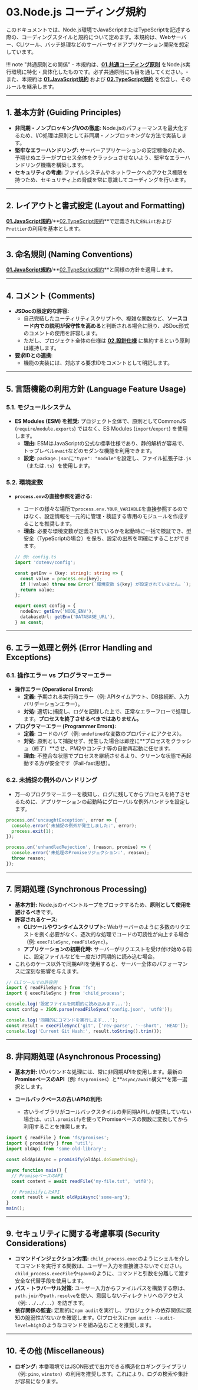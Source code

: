 # 03.Node.js コーディング規約

このドキュメントでは、Node.js環境でJavaScriptまたはTypeScriptを記述する際の、コーディングスタイルと規約について定めます。本規約は、Webサーバー、CLIツール、バッチ処理などのサーバーサイドアプリケーション開発を想定しています。

!!! note "共通原則との関係" - 本規約は、**[01.共通コーディング原則](../01_共通規則/01_共通コーディング原則.md)** をNode.js実行環境に特化・具体化したものです。必ず共通原則にも目を通してください。- また、本規約は **[01.JavaScript規約](./01_JavaScript規約.md)** および **[02.TypeScript規約](./02_TypeScript規約.md)** を包含し、そのルールを継承します。

---

## 1. 基本方針 (Guiding Principles)

- **非同期・ノンブロッキングI/Oの徹底:** Node.jsのパフォーマンスを最大化するため、I/O処理は原則として非同期・ノンブロッキングな方法で実装します。
- **堅牢なエラーハンドリング:** サーバーアプリケーションの安定稼働のため、予期せぬエラーがプロセス全体をクラッシュさせないよう、堅牢なエラーハンドリング機構を構築します。
- **セキュリティの考慮:** ファイルシステムやネットワークへのアクセス権限を持つため、セキュリティ上の脅威を常に意識してコーディングを行います。

---

## 2. レイアウトと書式設定 (Layout and Formatting)

**[01.JavaScript規約](./01_JavaScript規約.md)**/**[02.TypeScript規約](./02_TypeScript規約.md)**で定義された`ESLint`および`Prettier`の利用を基本とします。

---

## 3. 命名規則 (Naming Conventions)

**[01.JavaScript規約](./01_JavaScript規約.md)**/**[02.TypeScript規約](./02_TypeScript規約.md)**と同様の方針を適用します。

---

## 4. コメント (Comments)

- **JSDocの限定的な許容:**
  - 自己完結したユーティリティスクリプトや、複雑な関数など、**ソースコード内での説明が保守性を高める**と判断される場合に限り、JSDoc形式のコメントの使用を許容します。
  - ただし、プロジェクト全体の仕様は **[02.設計仕様](../../../02_設計仕様/README.md)** に集約するという原則は維持します。
- **要求IDとの連携**:
  - 機能の実装には、対応する要求IDをコメントとして明記します。

---

## 5. 言語機能の利用方針 (Language Feature Usage)

### 5.1. モジュールシステム

- **ES Modules (ESM) を推奨:** プロジェクト全体で、原則としてCommonJS (`require`/`module.exports`) ではなく、ES Modules (`import`/`export`) を使用します。
  - **理由:** ESMはJavaScriptの公式な標準仕様であり、静的解析が容易で、トップレベル`await`などのモダンな機能を利用できます。
  - **設定:** `package.json`に`"type": "module"`を設定し、ファイル拡張子は`.js`（または`.ts`）を使用します。

### 5.2. 環境変数

- **`process.env`の直接参照を避ける:**
  - コードの様々な場所で`process.env.YOUR_VARIABLE`を直接参照するのではなく、設定情報を一元的に管理・検証する専用のモジュールを作成することを推奨します。
  - **理由:** 必要な環境変数が定義されているかを起動時に一括で検証でき、型安全（TypeScriptの場合）を保ち、設定の出所を明確にすることができます。

  ```typescript
  // 例: config.ts
  import 'dotenv/config';

  const getEnv = (key: string): string => {
    const value = process.env[key];
    if (!value) throw new Error(`環境変数 ${key} が設定されていません。`);
    return value;
  };

  export const config = {
    nodeEnv: getEnv('NODE_ENV'),
    databaseUrl: getEnv('DATABASE_URL'),
  } as const;
  ```

---

## 6. エラー処理と例外 (Error Handling and Exceptions)

### 6.1. 操作エラー vs プログラマーエラー

- **操作エラー (Operational Errors):**
  - **定義:** 予期される実行時エラー（例: APIタイムアウト、DB接続断、入力バリデーションエラー）。
  - **対処:** 適切に捕捉し、ログを記録した上で、正常なエラーフローで処理します。**プロセスを終了させるべきではありません。**
- **プログラマーエラー (Programmer Errors):**
  - **定義:** コードのバグ（例: `undefined`な変数のプロパティにアクセス）。
  - **対処:** 原則として捕捉せず、発生した場合は即座に**プロセスをクラッシュ（終了）**させ、PM2やコンテナ等の自動再起動に任せます。
  - **理由:** 不整合な状態でプロセスを継続させるより、クリーンな状態で再起動する方が安全です（Fail-fast思想）。

### 6.2. 未捕捉の例外のハンドリング

- 万一のプログラマーエラーを検知し、ログに残してからプロセスを終了させるために、アプリケーションの起動時にグローバルな例外ハンドラを設定します。

```javascript
process.on('uncaughtException', error => {
  console.error('未捕捉の例外が発生しました:', error);
  process.exit(1);
});

process.on('unhandledRejection', (reason, promise) => {
  console.error('未処理のPromiseリジェクション:', reason);
  throw reason;
});
```

---

## 7. 同期処理 (Synchronous Processing)

- **基本方針:** Node.jsのイベントループをブロックするため、**原則として使用を避けるべき**です。
- **許容されるケース:**
  - **CLIツールやワンタイムスクリプト:** Webサーバーのように多数のリクエストを捌く必要がなく、逐次的な処理でコードの可読性が向上する場合（例: `execFileSync`, `readFileSync`）。
  - **アプリケーションの初期化時:** サーバーがリクエストを受け付け始める前に、設定ファイルなどを一度だけ同期的に読み込む場合。
- これらのケース以外で同期APIを使用すると、サーバー全体のパフォーマンスに深刻な影響を与えます。

```javascript
// CLIツールでの許容例
import { readFileSync } from 'fs';
import { execFileSync } from 'child_process';

console.log('設定ファイルを同期的に読み込みます...');
const config = JSON.parse(readFileSync('config.json', 'utf8'));

console.log('同期的にコマンドを実行します...');
const result = execFileSync('git', ['rev-parse', '--short', 'HEAD']);
console.log('Current Git Hash:', result.toString().trim());
```

---

## 8. 非同期処理 (Asynchronous Processing)

- **基本方針:** I/Oバウンドな処理には、常に非同期APIを使用します。最新の**PromiseベースのAPI**（例: `fs/promises`）と**`async/await`構文**を第一選択とします。

- **コールバックベースの古いAPIの利用:**
  - 古いライブラリがコールバックスタイルの非同期APIしか提供していない場合は、`util.promisify`を使ってPromiseベースの関数に変換してから利用することを推奨します。

```javascript
import { readFile } from 'fs/promises';
import { promisify } from 'util';
import oldApi from 'some-old-library';

const oldApiAsync = promisify(oldApi.doSomething);

async function main() {
  // PromiseベースのAPI
  const content = await readFile('my-file.txt', 'utf8');

  // PromisifyしたAPI
  const result = await oldApiAsync('some-arg');
}
main();
```

---

## 9. セキュリティに関する考慮事項 (Security Considerations)

- **コマンドインジェクション対策:** `child_process.exec`のようにシェルを介してコマンドを実行する関数は、ユーザー入力を直接渡さないでください。`child_process.execFile`や`spawn`のように、コマンドと引数を分離して渡す安全な代替手段を使用します。
- **パス・トラバーサル対策:** ユーザー入力からファイルパスを構築する際は、`path.join`や`path.resolve`を使い、意図しないディレクトリへのアクセス（例: `../../...`）を防ぎます。
- **依存関係の監査:** 定期的に`npm audit`を実行し、プロジェクトの依存関係に既知の脆弱性がないかを確認します。CIプロセスに`npm audit --audit-level=high`のようなコマンドを組み込むことを推奨します。

---

## 10. その他 (Miscellaneous)

- **ロギング:** 本番環境ではJSON形式で出力できる構造化ロギングライブラリ（例: `pino`, `winston`）の利用を推奨します。これにより、ログの検索や集計が容易になります。
